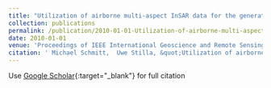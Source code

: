 ```yaml
---
title: "Utilization of airborne multi-aspect InSAR data for the generation of urban ortho-images"
collection: publications
permalink: /publication/2010-01-01-Utilization-of-airborne-multi-aspect-InSAR-data-for-the-generation-of-urban-ortho-images
date: 2010-01-01
venue: 'Proceedings of IEEE International Geoscience and Remote Sensing Symposium'
citation: ' Michael Schmitt,  Uwe Stilla, &quot;Utilization of airborne multi-aspect InSAR data for the generation of urban ortho-images.&quot; Proceedings of IEEE International Geoscience and Remote Sensing Symposium, 2010.'
---
```

Use [Google Scholar](https://scholar.google.com/scholar?q=Utilization+of+airborne+multi+aspect+InSAR+data+for+the+generation+of+urban+ortho+images){:target="_blank"} for full citation